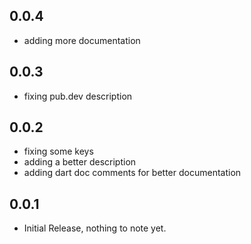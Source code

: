 ## 0.0.4

* adding more documentation

## 0.0.3

* fixing pub.dev description

## 0.0.2

* fixing some keys
* adding a better description
* adding dart doc comments for better documentation

## 0.0.1

* Initial Release, nothing to note yet.
